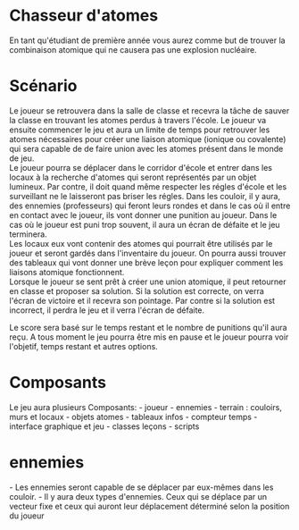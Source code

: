 <h1>Chasseur d'atomes</h1>
En tant qu'étudiant de première année vous aurez comme but de trouver la combinaison atomique qui ne causera pas une explosion nucléaire.

<h1>Scénario</h1>
<div>
Le joueur se retrouvera dans la salle de classe et recevra la tâche de sauver la classe en trouvant les atomes perdus à travers l'école.
Le joueur va ensuite commencer le jeu et aura un limite de temps pour retrouver les atomes nécessaires pour créer une liaison atomique (ionique ou covalente) qui sera capable de de faire union avec les atomes présent dans le monde de jeu.
</div>
<div>
Le joueur pourra se déplacer dans le corridor d'école et entrer dans les locaux à la recherche d'atomes qui seront représentés par un objet lumineux.
Par contre, il doit quand même respecter les régles d'école et les surveillant ne le laisseront pas briser les régles. Dans les couloir, il y aura,
des ennemies (professeurs) qui feront leurs rondes et dans le cas où il entre en contact avec le joueur, ils vont donner une punition au joueur.
Dans le cas où le joueur est puni trop souvent, il aura un écran de défaite et le jeu terminera.
</div>
<div>
Les locaux eux vont contenir des atomes qui pourrait être utilisés par le joueur et seront gardés dans l'inventaire du joueur. On pourra aussi trouver des tableaux qui vont donner une brève leçon
pour expliquer comment les liaisons atomique fonctionnent.
</div>
<div>
Lorsque le joueur se sent prêt à créer une union atomique, il peut retourner en classe et proposer sa solution. Si la solution est correcte, on verra l'écran de victoire et il recevra son pointage. Par contre si la solution est incorrect, il perdra le jeu et il verra l'écran de défaite.

Le score sera basé sur le temps restant et le nombre de punitions qu'il aura reçu.
A tous moment le jeu pourra être mis en pause et le joueur pourra voir l'objetif, temps restant et autres options.
</div>
<h1>Composants</h1>
Le jeu aura plusieurs Composants: 
- joueur
- ennemies
- terrain : couloirs, murs et locaux
- objets atomes
- tableaux infos
- compteur temps
- interface graphique et jeu
- classes leçons 
- scripts

<h1> ennemies </h1>
<div> 
- Les ennemies seront capable de se déplacer par eux-mêmes dans les couloir.
- Il y aura deux types d'ennemies. Ceux qui se déplace par un vecteur fixe et ceux qui auront leur déplacement déterminé selon la position du joueur
</div>
